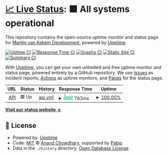 # [📈 Live Status](https://status.matchgear.app): <!--live status--> **🟩 All systems operational**

This repository contains the open-source uptime monitor and status page for [Martijn van Kekem Development](https://www.vankekem.com), powered by [Upptime](https://github.com/upptime/upptime).

[![Uptime CI](https://github.com/Martijn-van-Kekem-Development/MatchGear-Monitor/workflows/Uptime%20CI/badge.svg)](https://github.com/Martijn-van-Kekem-Development/MatchGear-Monitor/actions?query=workflow%3A%22Uptime+CI%22)
[![Response Time CI](https://github.com/Martijn-van-Kekem-Development/MatchGear-Monitor/workflows/Response%20Time%20CI/badge.svg)](https://github.com/Martijn-van-Kekem-Development/MatchGear-Monitor/actions?query=workflow%3A%22Response+Time+CI%22)
[![Graphs CI](https://github.com/Martijn-van-Kekem-Development/MatchGear-Monitor/workflows/Graphs%20CI/badge.svg)](https://github.com/Martijn-van-Kekem-Development/MatchGear-Monitor/actions?query=workflow%3A%22Graphs+CI%22)
[![Static Site CI](https://github.com/Martijn-van-Kekem-Development/MatchGear-Monitor/workflows/Static%20Site%20CI/badge.svg)](https://github.com/Martijn-van-Kekem-Development/MatchGear-Monitor/actions?query=workflow%3A%22Static+Site+CI%22)
[![Summary CI](https://github.com/Martijn-van-Kekem-Development/MatchGear-Monitor/workflows/Summary%20CI/badge.svg)](https://github.com/Martijn-van-Kekem-Development/MatchGear-Monitor/actions?query=workflow%3A%22Summary+CI%22)

With [Upptime](https://upptime.js.org), you can get your own unlimited and free uptime monitor and status page, powered entirely by a GitHub repository. We use [Issues](https://github.com/Martijn-van-Kekem-Development/MatchGear-Monitor/issues) as incident reports, [Actions](https://github.com/Martijn-van-Kekem-Development/MatchGear-Monitor/actions) as uptime monitors, and [Pages](https://status.matchgear.app) for the status page.

<!--start: status pages-->
<!-- This summary is generated by Upptime (https://github.com/upptime/upptime) -->
<!-- Do not edit this manually, your changes will be overwritten -->
<!-- prettier-ignore -->
| URL | Status | History | Response Time | Uptime |
| --- | ------ | ------- | ------------- | ------ |
| <img alt="" src="https://icons.duckduckgo.com/ip3/api-prod.matchgear.app.ico" height="13"> [API](https://api-prod.matchgear.app/app-info) | 🟩 Up | [api.yml](https://github.com/Martijn-van-Kekem-Development/MatchGear-Monitor/commits/HEAD/history/api.yml) | <details><summary><img alt="Response time graph" src="./graphs/api/response-time-week.png" height="20"> 783ms</summary><br><a href="https://status.matchgear.app/history/api"><img alt="Response time 783" src="https://img.shields.io/endpoint?url=https%3A%2F%2Fraw.githubusercontent.com%2FMartijn-van-Kekem-Development%2FMatchGear-Monitor%2FHEAD%2Fapi%2Fapi%2Fresponse-time.json"></a><br><a href="https://status.matchgear.app/history/api"><img alt="24-hour response time 783" src="https://img.shields.io/endpoint?url=https%3A%2F%2Fraw.githubusercontent.com%2FMartijn-van-Kekem-Development%2FMatchGear-Monitor%2FHEAD%2Fapi%2Fapi%2Fresponse-time-day.json"></a><br><a href="https://status.matchgear.app/history/api"><img alt="7-day response time 783" src="https://img.shields.io/endpoint?url=https%3A%2F%2Fraw.githubusercontent.com%2FMartijn-van-Kekem-Development%2FMatchGear-Monitor%2FHEAD%2Fapi%2Fapi%2Fresponse-time-week.json"></a><br><a href="https://status.matchgear.app/history/api"><img alt="30-day response time 783" src="https://img.shields.io/endpoint?url=https%3A%2F%2Fraw.githubusercontent.com%2FMartijn-van-Kekem-Development%2FMatchGear-Monitor%2FHEAD%2Fapi%2Fapi%2Fresponse-time-month.json"></a><br><a href="https://status.matchgear.app/history/api"><img alt="1-year response time 783" src="https://img.shields.io/endpoint?url=https%3A%2F%2Fraw.githubusercontent.com%2FMartijn-van-Kekem-Development%2FMatchGear-Monitor%2FHEAD%2Fapi%2Fapi%2Fresponse-time-year.json"></a></details> | <details><summary><a href="https://status.matchgear.app/history/api">100.00%</a></summary><a href="https://status.matchgear.app/history/api"><img alt="All-time uptime 100.00%" src="https://img.shields.io/endpoint?url=https%3A%2F%2Fraw.githubusercontent.com%2FMartijn-van-Kekem-Development%2FMatchGear-Monitor%2FHEAD%2Fapi%2Fapi%2Fuptime.json"></a><br><a href="https://status.matchgear.app/history/api"><img alt="24-hour uptime 100.00%" src="https://img.shields.io/endpoint?url=https%3A%2F%2Fraw.githubusercontent.com%2FMartijn-van-Kekem-Development%2FMatchGear-Monitor%2FHEAD%2Fapi%2Fapi%2Fuptime-day.json"></a><br><a href="https://status.matchgear.app/history/api"><img alt="7-day uptime 100.00%" src="https://img.shields.io/endpoint?url=https%3A%2F%2Fraw.githubusercontent.com%2FMartijn-van-Kekem-Development%2FMatchGear-Monitor%2FHEAD%2Fapi%2Fapi%2Fuptime-week.json"></a><br><a href="https://status.matchgear.app/history/api"><img alt="30-day uptime 100.00%" src="https://img.shields.io/endpoint?url=https%3A%2F%2Fraw.githubusercontent.com%2FMartijn-van-Kekem-Development%2FMatchGear-Monitor%2FHEAD%2Fapi%2Fapi%2Fuptime-month.json"></a><br><a href="https://status.matchgear.app/history/api"><img alt="1-year uptime 100.00%" src="https://img.shields.io/endpoint?url=https%3A%2F%2Fraw.githubusercontent.com%2FMartijn-van-Kekem-Development%2FMatchGear-Monitor%2FHEAD%2Fapi%2Fapi%2Fuptime-year.json"></a></details>

<!--end: status pages-->

[**Visit our status website →**](https://status.matchgear.app)

## 📄 License

- Powered by: [Upptime](https://github.com/upptime/upptime)
- Code: [MIT](./LICENSE) © [Anand Chowdhary](https://anandchowdhary.com), supported by [Pabio](https://pabio.com)
- Data in the `./history` directory: [Open Database License](https://opendatacommons.org/licenses/odbl/1-0/)
